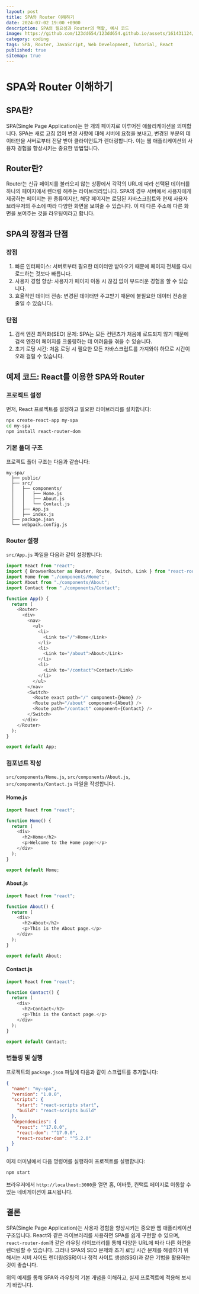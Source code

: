 ```yaml
---
layout: post
title: SPA와 Router 이해하기
date: 2024-07-02 19:00 +0900
description: SPA의 필요성과 Router의 역할, 예시 코드
image: https://github.com/123dd654/123dd654.github.io/assets/161431124/e2060e9f-b1d8-454c-b9f8-0830b4c31549
category: coding
tags: SPA, Router, JavaScript, Web Development, Tutorial, React
published: true
sitemap: true
---
```


# SPA와 Router 이해하기

## SPA란?

SPA(Single Page Application)는 한 개의 페이지로 이루어진 애플리케이션을 의미합니다. SPA는 새로 고침 없이 변경 사항에 대해 서버에 요청을 보내고, 변경된 부분의 데이터만을 서버로부터 전달 받아 클라이언트가 렌더링합니다. 이는 웹 애플리케이션의 사용자 경험을 향상시키는 중요한 방법입니다.

## Router란?

Router는 신규 페이지를 불러오지 않는 상황에서 각각의 URL에 따라 선택된 데이터를 하나의 페이지에서 렌더링 해주는 라이브러리입니다. SPA의 경우 서버에서 사용자에게 제공하는 페이지는 한 종류이지만, 해당 페이지는 로딩된 자바스크립트와 현재 사용자 브라우저의 주소에 따라 다양한 화면을 보여줄 수 있습니다. 이 때 다른 주소에 다른 화면을 보여주는 것을 라우팅이라고 합니다.

## SPA의 장점과 단점

### 장점

1. 빠른 인터페이스: 서버로부터 필요한 데이터만 받아오기 때문에 페이지 전체를 다시 로드하는 것보다 빠릅니다.
2. 사용자 경험 향상: 사용자가 페이지 이동 시 끊김 없이 부드러운 경험을 할 수 있습니다.
3. 효율적인 데이터 전송: 변경된 데이터만 주고받기 때문에 불필요한 데이터 전송을 줄일 수 있습니다.

### 단점

1. 검색 엔진 최적화(SEO) 문제: SPA는 모든 컨텐츠가 처음에 로드되지 않기 때문에 검색 엔진이 페이지를 크롤링하는 데 어려움을 겪을 수 있습니다.
2. 초기 로딩 시간: 처음 로딩 시 필요한 모든 자바스크립트를 가져와야 하므로 시간이 오래 걸릴 수 있습니다.

## 예제 코드: React를 이용한 SPA와 Router

### 프로젝트 설정

먼저, React 프로젝트를 설정하고 필요한 라이브러리를 설치합니다:

```bash
npx create-react-app my-spa
cd my-spa
npm install react-router-dom
```

### 기본 폴더 구조

프로젝트 폴더 구조는 다음과 같습니다:

```
my-spa/
  ├── public/
  ├── src/
  │   ├── components/
  │   │   ├── Home.js
  │   │   ├── About.js
  │   │   └── Contact.js
  │   ├── App.js
  │   ├── index.js
  ├── package.json
  └── webpack.config.js
```

### Router 설정

`src/App.js` 파일을 다음과 같이 설정합니다:

```javascript
import React from "react";
import { BrowserRouter as Router, Route, Switch, Link } from "react-router-dom";
import Home from "./components/Home";
import About from "./components/About";
import Contact from "./components/Contact";

function App() {
  return (
    <Router>
      <div>
        <nav>
          <ul>
            <li>
              <Link to="/">Home</Link>
            </li>
            <li>
              <Link to="/about">About</Link>
            </li>
            <li>
              <Link to="/contact">Contact</Link>
            </li>
          </ul>
        </nav>
        <Switch>
          <Route exact path="/" component={Home} />
          <Route path="/about" component={About} />
          <Route path="/contact" component={Contact} />
        </Switch>
      </div>
    </Router>
  );
}

export default App;
```

### 컴포넌트 작성

`src/components/Home.js`, `src/components/About.js`, `src/components/Contact.js` 파일을 작성합니다.

#### Home.js

```javascript
import React from "react";

function Home() {
  return (
    <div>
      <h2>Home</h2>
      <p>Welcome to the Home page!</p>
    </div>
  );
}

export default Home;
```

#### About.js

```javascript
import React from "react";

function About() {
  return (
    <div>
      <h2>About</h2>
      <p>This is the About page.</p>
    </div>
  );
}

export default About;
```

#### Contact.js

```javascript
import React from "react";

function Contact() {
  return (
    <div>
      <h2>Contact</h2>
      <p>This is the Contact page.</p>
    </div>
  );
}

export default Contact;
```

### 번들링 및 실행

프로젝트의 `package.json` 파일에 다음과 같이 스크립트를 추가합니다:

```json
{
  "name": "my-spa",
  "version": "1.0.0",
  "scripts": {
    "start": "react-scripts start",
    "build": "react-scripts build"
  },
  "dependencies": {
    "react": "^17.0.0",
    "react-dom": "^17.0.0",
    "react-router-dom": "^5.2.0"
  }
}
```

이제 터미널에서 다음 명령어를 실행하여 프로젝트를 실행합니다:

```bash
npm start
```

브라우저에서 `http://localhost:3000`을 열면 홈, 어바웃, 컨택트 페이지로 이동할 수 있는 네비게이션이 표시됩니다.

## 결론

SPA(Single Page Application)는 사용자 경험을 향상시키는 중요한 웹 애플리케이션 구조입니다. React와 같은 라이브러리를 사용하면 SPA를 쉽게 구현할 수 있으며, `react-router-dom`과 같은 라우팅 라이브러리를 통해 다양한 URL에 따라 다른 화면을 렌더링할 수 있습니다. 그러나 SPA의 SEO 문제와 초기 로딩 시간 문제를 해결하기 위해서는 서버 사이드 렌더링(SSR)이나 정적 사이트 생성(SSG)과 같은 기법을 활용하는 것이 좋습니다.

위의 예제를 통해 SPA와 라우팅의 기본 개념을 이해하고, 실제 프로젝트에 적용해 보시기 바랍니다.

